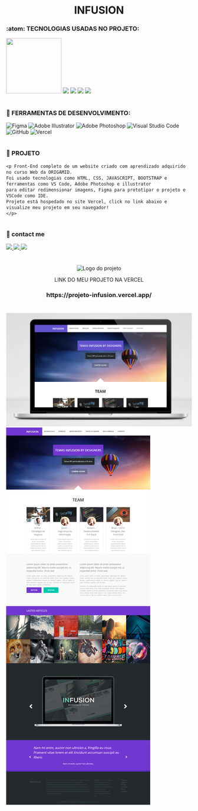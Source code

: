 <div align="center">
<h1 align="center">INFUSION </h1>
  </div>

### :atom: TECNOLOGIAS USADAS NO PROJETO:
<img src="https://cdn3.iconfinder.com/data/icons/roles-computer-it/128/front-end_developer-2-256.png" width="150" height="150"/> <img src="https://img.shields.io/badge/HTML5-E34F26?style=for-the-badge&logo=html5&logoColor=white"> <img src="https://img.shields.io/badge/CSS3-1572B6?style=for-the-badge&logo=css3&logoColor=white"/> <img src="https://img.shields.io/badge/JavaScript-F7DF1E?style=for-the-badge&logo=javascript&logoColor=black"/> <img src="https://img.shields.io/badge/Bootstrap-563D7C?style=for-the-badge&logo=bootstrap&logoColor=white"/>

#
### :toolbox: FERRAMENTAS DE DESENVOLVIMENTO:
![Figma](https://img.shields.io/badge/figma-%23F24E1E.svg?style=for-the-badge&logo=figma&logoColor=white)
![Adobe Illustrator](https://img.shields.io/badge/adobe%20illustrator-%23FF9A00.svg?style=for-the-badge&logo=adobe%20illustrator&logoColor=white)
![Adobe Photoshop](https://img.shields.io/badge/adobe%20photoshop-%2331A8FF.svg?style=for-the-badge&logo=adobe%20photoshop&logoColor=white)
![Visual Studio Code](https://img.shields.io/badge/Visual%20Studio%20Code-0078d7.svg?style=for-the-badge&logo=visual-studio-code&logoColor=white)
![GitHub](https://img.shields.io/badge/github-%23121011.svg?style=for-the-badge&logo=github&logoColor=white)
![Vercel](https://img.shields.io/badge/vercel-%23000000.svg?style=for-the-badge&logo=vercel&logoColor=white)

#
### :triangular_ruler: PROJETO
```
<p Front-End completo de um website criado com aprendizado adquirido no curso Web da ORIGAMID.
Foi usado tecnologias como HTML, CSS, JAVASCRIPT, BOOTSTRAP e ferramentas como VS Code, Adobe Photoshop e illustrator 
para editar redimensionar imagens, Figma para prototipar o projeto e VSCode como IDE.
Projeto está hospedado no site Vercel, click no link abaixo e visualize meu projeto em seu navegador!
</p>
```

#
### :email: contact me
<a href="https://contate.me/jxcoder"  alt="WhatsApp" target="_blank">
<img src="https://img.shields.io/badge/WhatsApp-25D366?style=for-the-badge&logo=whatsapp&logoColor=white"/>
</a>
<a href="mailto:jxcoder.dev@gmail.com" alt="Gmail" target="_blank">
<img src="https://img.shields.io/badge/Gmail-D14836?style=for-the-badge&logo=gmail&logoColor=white"/>
</a>
<a href="https://www.instagram.com/luizjangel/"  alt="Instagram" target="_blank">
<img src="https://img.shields.io/badge/Instagram-E4405F?style=for-the-badge&logo=instagram&logoColor=white"/>
</a>

#
<div align="center">
    <img alt="Logo do projeto" src="https://raw.githubusercontent.com/gdcmarinho/links-uteis/master/logo.png">
     <p>LINK DO MEU PROJETO NA VERCEL</p>
  <h3>https://projeto-infusion.vercel.app/</h3>
</div>

#
<img src="https://github.com/luizjxcoder/PROJETO-INFUSION/blob/master/img/prints/MacBook%20Pro%20Retina.png">
<img src="https://github.com/luizjxcoder/PROJETO-INFUSION/blob/master/img/prints/screenshot-projeto-infusion.png">

